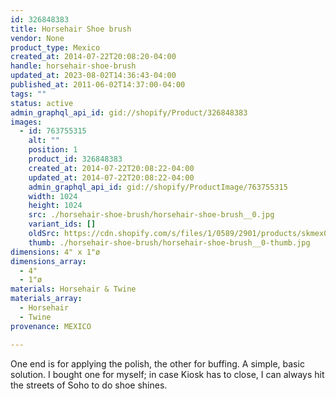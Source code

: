```yaml
---
id: 326848383
title: Horsehair Shoe brush
vendor: None
product_type: Mexico
created_at: 2014-07-22T20:08:20-04:00
handle: horsehair-shoe-brush
updated_at: 2023-08-02T14:36:43-04:00
published_at: 2011-06-02T14:37:00-04:00
tags: ""
status: active
admin_graphql_api_id: gid://shopify/Product/326848383
images:
  - id: 763755315
    alt: ""
    position: 1
    product_id: 326848383
    created_at: 2014-07-22T20:08:22-04:00
    updated_at: 2014-07-22T20:08:22-04:00
    admin_graphql_api_id: gid://shopify/ProductImage/763755315
    width: 1024
    height: 1024
    src: ./horsehair-shoe-brush/horsehair-shoe-brush__0.jpg
    variant_ids: []
    oldSrc: https://cdn.shopify.com/s/files/1/0589/2901/products/skmex0053.tif.jpeg?v=1406074102
    thumb: ./horsehair-shoe-brush/horsehair-shoe-brush__0-thumb.jpg
dimensions: 4" x 1"ø
dimensions_array:
  - 4"
  - 1"ø
materials: Horsehair & Twine
materials_array:
  - Horsehair
  - Twine
provenance: MEXICO

---
```


One end is for applying the polish, the other for buffing. A simple, basic solution. I bought one for myself; in case Kiosk has to close, I can always hit the streets of Soho to do shoe shines.